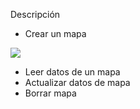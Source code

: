 Descripción

- Crear un mapa

![](img/UNOData_Manual_de_UNOData.011.png)

- Leer datos de un mapa
- Actualizar datos de mapa
- Borrar mapa